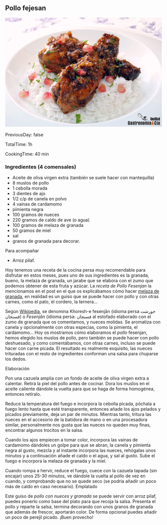 [title]: #()

## Pollo fejesan

[img]: #()

![](../docs/imgs/0023-pollo-fejesan.jpg)

[#url]:#()

[](https://gastronomiaycia.republica.com/2012/11/06/receta-de-pollo-fesenjan/)

[recipe-time]: #()

PreviousDay: false

TotalTime: 1h

CookingTime: 40 min

[ingredients-content]: #()

### Ingredientes (4 comensales)

* Aceite de oliva virgen extra (también se suele hacer con mantequilla)
* 8 muslos de pollo
* 1 cebolla morada
* 3 dientes de ajo
* 1/2 c/p de canela en
polvo
* 4 vainas de cardamomo
* pimienta negra
* 100 gramos de nueces
* 220 gramos de caldo de ave (o agua) 
* 100 gramos de melaza de granada
* 50 gramos de miel
* sal
* granos de granada para decorar.

Para acompañar

* Arroz pilaf.


[content]: #()

Hoy tenemos una receta de la cocina persa muy recomendable para disfrutar
en estos meses, pues uno de sus ingredientes es la granada, bueno, la
melaza de granada, un jarabe que se elabora con el zumo que podemos obtener
de esta fruta y azúcar. La *receta de Pollo Fesenjan* la mencionamos en el
post en el que os explicábamos cómo hacer [melaza de granada](https://gastronomiaycia.republica.com/2009/10/08/melaza-de-granada/), en
realidad es un guiso que se puede hacer con pollo y con otras carnes, como
el pato, el cordero, la ternera…

Según [Wikipedia](http://en.wikipedia.org/wiki/Fesenj%C4%81n), se denomina
Khoresh-e fesenjān (idioma persa خورشت فسنجان) o *Fesenjān* (idioma persa:
فسنجان al estofado elaborado con el zumo de granada que os comentamos, y
nueces molidas. Se aromatiza con canela y opcionalmente con otras especias,
como la pimienta, el cardamomo… Hoy os mostramos cómo elaboramos el
*pollo* fesenjan,
hemos elegido los muslos de pollo, pero también se puede hacer con pollo
deshuesado, y como comentábamos, con otras carnes, incluso se puede hacer
con carne picada. El resultado es realmente exquisito, las nueces
trituradas con el resto de ingredientes conforman una salsa para chuparse
los dedos.

Elaboración

Pon una cazuela amplia con un fondo de aceite de
oliva virgen extra a calentar. Retira la piel del pollo antes de cocinar.
Dora los muslos en el aceite caliente dándole la vuelta para que se haga de
forma homogénea, entonces retíralo.

Reduce la temperatura del fuego e incorpora la cebolla picada, póchala a
fuego lento hasta que esté transparente, entonces añade los ajos pelados y
picados previamente, deja un par de minutos. Mientras tanto, tritura las
nueces en el accesorio de la batidora de mano o en una procesadora similar,
personalmente nos gusta que las nueces no queden muy finas, encontrar
algunos trocitos en la salsa.

Cuando los ajos empiecen a tomar color, incorpora las vainas de cardamomo
dándoles un golpe para que se abran, la canela y pimienta negra al gusto,
mezcla y al instante incorpora las nueces, rehógalas unos minutos y a
continuación añade el caldo o el agua, y sal al gusto. Sube el fuego e
incorpora la melaza de granada y la miel.


Cuando rompa a hervir, reduce el fuego, cuece con la cazuela tapada (sin
encajar) unos 25-30 minutos[](timer:30:minutes), ve dándole la vuelta al pollo de vez en
cuando, y comprobando que no se quede seco (se podría añadir un poco más de
caldo en caso necesario).
Emplatado

Este guiso de *pollo
con
nueces y granada* se puede servir con arroz pilaf, puedes ponerlo como base
del plato para que recoja la salsa. Presenta el pollo y reparte la salsa,
termina decorando con unos granos de granada que además de frescor,
aportarán color. De forma opcional puedes añadir un poco de perejil picado.
¡Buen provecho!
